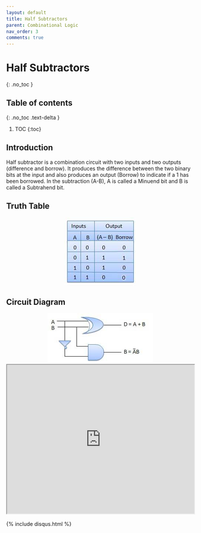```yaml
---
layout: default
title: Half Subtractors
parent: Combinational Logic
nav_order: 3
comments: true
---
```


# Half Subtractors
{: .no_toc }

## Table of contents
{: .no_toc .text-delta }

1. TOC
{:toc}

## Introduction

Half subtractor is a combination circuit with two inputs and two outputs (difference and borrow). 
It produces the difference between the two binary bits at the input and also produces an output (Borrow) to indicate if a 1 has been borrowed. 
In the subtraction (A-B), A is called a Minuend bit and B is called a Subtrahend bit.

## Truth Table

<div style="text-align:center"><img src="../../assets/images/halfsubstrator_truthtable.jpg" /></div>

## Circuit Diagram

<div style="text-align:center"><img src="../../assets/images/halfsubstrator_circuitdiagram.jpg" /></div>

<iframe width="100%" height="400px" src="https://circuitverse.org/simulator/embed/12120" id="projectPreview" scrolling="no" webkitAllowFullScreen mozAllowFullScreen allowFullScreen> </iframe>

{% include disqus.html %}
